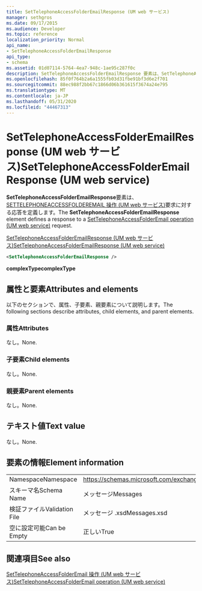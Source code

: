 ```yaml
---
title: SetTelephoneAccessFolderEmailResponse (UM web サービス)
manager: sethgros
ms.date: 09/17/2015
ms.audience: Developer
ms.topic: reference
localization_priority: Normal
api_name:
- SetTelephoneAccessFolderEmailResponse
api_type:
- schema
ms.assetid: 01d07114-5764-4ea7-948c-1ae95c287f0c
description: SetTelephoneAccessFolderEmailResponse 要素は、SetTelephoneAccessFolderEmail 操作 (UM web サービス) 要求に対する応答を定義します。
ms.openlocfilehash: 85f0f764b2a6a1555fb03d31fbe91bf3d6e2f701
ms.sourcegitcommit: 88ec988f2bb67c1866d06b361615f3674a24e795
ms.translationtype: MT
ms.contentlocale: ja-JP
ms.lasthandoff: 05/31/2020
ms.locfileid: "44467313"
---
```

# <a name="settelephoneaccessfolderemailresponse-um-web-service"></a><span data-ttu-id="c359c-103">SetTelephoneAccessFolderEmailResponse (UM web サービス)</span><span class="sxs-lookup"><span data-stu-id="c359c-103">SetTelephoneAccessFolderEmailResponse (UM web service)</span></span>

<span data-ttu-id="c359c-104">**SetTelephoneAccessFolderEmailResponse**要素は、 [SETTELEPHONEACCESSFOLDEREMAIL 操作 (UM web サービス)](settelephoneaccessfolderemail-operation-um-web-service.md)要求に対する応答を定義します。</span><span class="sxs-lookup"><span data-stu-id="c359c-104">The **SetTelephoneAccessFolderEmailResponse** element defines a response to a [SetTelephoneAccessFolderEmail operation (UM web service)](settelephoneaccessfolderemail-operation-um-web-service.md) request.</span></span> 
  
[<span data-ttu-id="c359c-105">SetTelephoneAccessFolderEmailResponse (UM web サービス)</span><span class="sxs-lookup"><span data-stu-id="c359c-105">SetTelephoneAccessFolderEmailResponse (UM web service)</span></span>](settelephoneaccessfolderemailresponse-um-web-service.md)
  
```xml
<SetTelephoneAccessFolderEmailResponse />
```

 <span data-ttu-id="c359c-106">**complexType**</span><span class="sxs-lookup"><span data-stu-id="c359c-106">**complexType**</span></span>
## <a name="attributes-and-elements"></a><span data-ttu-id="c359c-107">属性と要素</span><span class="sxs-lookup"><span data-stu-id="c359c-107">Attributes and elements</span></span>

<span data-ttu-id="c359c-108">以下のセクションで、属性、子要素、親要素について説明します。</span><span class="sxs-lookup"><span data-stu-id="c359c-108">The following sections describe attributes, child elements, and parent elements.</span></span>
  
### <a name="attributes"></a><span data-ttu-id="c359c-109">属性</span><span class="sxs-lookup"><span data-stu-id="c359c-109">Attributes</span></span>

<span data-ttu-id="c359c-110">なし。</span><span class="sxs-lookup"><span data-stu-id="c359c-110">None.</span></span>
  
### <a name="child-elements"></a><span data-ttu-id="c359c-111">子要素</span><span class="sxs-lookup"><span data-stu-id="c359c-111">Child elements</span></span>

<span data-ttu-id="c359c-112">なし。</span><span class="sxs-lookup"><span data-stu-id="c359c-112">None.</span></span>
  
### <a name="parent-elements"></a><span data-ttu-id="c359c-113">親要素</span><span class="sxs-lookup"><span data-stu-id="c359c-113">Parent elements</span></span>

<span data-ttu-id="c359c-114">なし。</span><span class="sxs-lookup"><span data-stu-id="c359c-114">None.</span></span>
  
## <a name="text-value"></a><span data-ttu-id="c359c-115">テキスト値</span><span class="sxs-lookup"><span data-stu-id="c359c-115">Text value</span></span>

<span data-ttu-id="c359c-116">なし。</span><span class="sxs-lookup"><span data-stu-id="c359c-116">None.</span></span>
  
## <a name="element-information"></a><span data-ttu-id="c359c-117">要素の情報</span><span class="sxs-lookup"><span data-stu-id="c359c-117">Element information</span></span>

|||
|:-----|:-----|
|<span data-ttu-id="c359c-118">Namespace</span><span class="sxs-lookup"><span data-stu-id="c359c-118">Namespace</span></span>  <br/> |https://schemas.microsoft.com/exchange/services/2006/messages  <br/> |
|<span data-ttu-id="c359c-119">スキーマ名</span><span class="sxs-lookup"><span data-stu-id="c359c-119">Schema Name</span></span>  <br/> |<span data-ttu-id="c359c-120">メッセージ</span><span class="sxs-lookup"><span data-stu-id="c359c-120">Messages</span></span>  <br/> |
|<span data-ttu-id="c359c-121">検証ファイル</span><span class="sxs-lookup"><span data-stu-id="c359c-121">Validation File</span></span>  <br/> |<span data-ttu-id="c359c-122">メッセージ .xsd</span><span class="sxs-lookup"><span data-stu-id="c359c-122">Messages.xsd</span></span>  <br/> |
|<span data-ttu-id="c359c-123">空に設定可能</span><span class="sxs-lookup"><span data-stu-id="c359c-123">Can be Empty</span></span>  <br/> |<span data-ttu-id="c359c-124">正しい</span><span class="sxs-lookup"><span data-stu-id="c359c-124">True</span></span>  <br/> |
   
## <a name="see-also"></a><span data-ttu-id="c359c-125">関連項目</span><span class="sxs-lookup"><span data-stu-id="c359c-125">See also</span></span>



[<span data-ttu-id="c359c-126">SetTelephoneAccessFolderEmail 操作 (UM web サービス)</span><span class="sxs-lookup"><span data-stu-id="c359c-126">SetTelephoneAccessFolderEmail operation (UM web service)</span></span>](settelephoneaccessfolderemail-operation-um-web-service.md)

